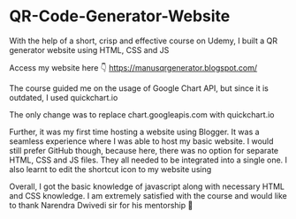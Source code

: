 # QR-Code-Generator-Website

With the help of a short, crisp and effective course on Udemy, I built a QR generator website using HTML, CSS and JS

Access my website here 👇
https://manusqrgenerator.blogspot.com/

The course guided me on the usage of Google Chart API, but since it is outdated, I used quickchart.io

The only change was to replace chart.googleapis.com with quickchart.io

Further, it was my first time hosting a website using Blogger. It was a seamless experience where I was able to host my basic website. I would still prefer GitHub though, because here, there was no option for separate HTML, CSS and JS files. They all needed to be integrated into a single one. I also learnt to edit the shortcut icon to my website using <link>

Overall, I got the basic knowledge of javascript along with necessary HTML and CSS knowledge. I am extremely satisfied with the course and would like to thank Narendra Dwivedi sir for his mentorship 🤝
